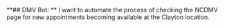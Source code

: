 **## DMV Bot: **
I want to automate the process of checking the NCDMV page for new appointments becoming available at the Clayton location.
